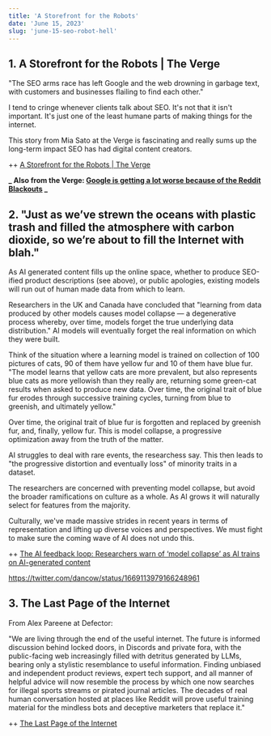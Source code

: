 ```yaml
---
title: 'A Storefront for the Robots'
date: 'June 15, 2023'
slug: 'june-15-seo-robot-hell'
---
```


## 1. A Storefront for the Robots | The Verge

"The SEO arms race has left Google and the web drowning in garbage text, with customers and businesses flailing to find each other."

I tend to cringe whenever clients talk about SEO. It's not that it isn't important. It's just one of the least humane parts of making things for the internet.

This story from Mia Sato at the Verge is fascinating and really sums up the long-term impact SEO has had digital content creators.

++ [A Storefront for the Robots | The Verge](https://www.theverge.com/23753963/google-seo-shopify-small-business-ai)

**_ Also from the Verge: [Google is getting a lot worse because of the Reddit Blackouts](https://www.theverge.com/2023/6/13/23759942/google-reddit-subreddit-blackout-protests) _**

## 2. "Just as we’ve strewn the oceans with plastic trash and filled the atmosphere with carbon dioxide, so we’re about to fill the Internet with blah."

As AI generated content fills up the online space, whether to produce SEO-ified product descriptions (see above), or public apologies, existing models will run out of human made data from which to learn.

Researchers in the UK and Canada have concluded that "learning from data produced by other models causes model collapse — a degenerative process whereby, over time, models forget the true underlying data distribution." AI models will eventually forget the real information on which they were built.

Think of the situation where a learning model is trained on collection of 100 pictures of cats, 90 of them have yellow fur and 10 of them have blue fur. "The model learns that yellow cats are more prevalent, but also represents blue cats as more yellowish than they really are, returning some green-cat results when asked to produce new data. Over time, the original trait of blue fur erodes through successive training cycles, turning from blue to greenish, and ultimately yellow."

Over time, the original trait of blue fur is forgotten and replaced by greenish fur, and, finally, yellow fur. This is model collapse, a progressive optimization away from the truth of the matter.

AI struggles to deal with rare events, the researchess say. This then leads to "the progressive distortion and eventually loss" of minority traits in a dataset.

The researchers are concerned with preventing model collapse, but avoid the broader ramifications on culture as a whole. As AI grows it will naturally select for features from the majority.

Culturally, we've made massive strides in recent years in terms of representation and lifting up diverse voices and perspectives. We must fight to make sure the coming wave of AI does not undo this.

++ [The AI feedback loop: Researchers warn of ‘model collapse’ as AI trains on AI-generated content](https://venturebeat.com/ai/the-ai-feedback-loop-researchers-warn-of-model-collapse-as-ai-trains-on-ai-generated-content/)

https://twitter.com/dancow/status/1669113979166248961

## 3. The Last Page of the Internet

From Alex Pareene at Defector:

"We are living through the end of the useful internet. The future is informed discussion behind locked doors, in Discords and private fora, with the public-facing web increasingly filled with detritus generated by LLMs, bearing only a stylistic resemblance to useful information. Finding unbiased and independent product reviews, expert tech support, and all manner of helpful advice will now resemble the process by which one now searches for illegal sports streams or pirated journal articles. The decades of real human conversation hosted at places like Reddit will prove useful training material for the mindless bots and deceptive marketers that replace it."

++ [The Last Page of the Internet](https://defector.com/the-last-page-of-the-internet)
